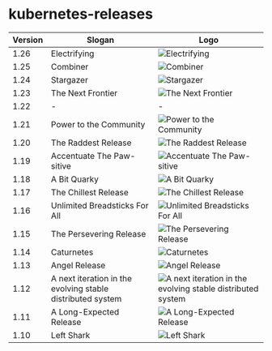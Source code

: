 # kubernetes-releases

| Version | Slogan                                                     | Logo                                                                            |
|---------|------------------------------------------------------------|---------------------------------------------------------------------------------|
| 1.26    | Electrifying                                               | ![Electrifying](/logos/v1.26.png)                                               |
| 1.25    | Combiner                                                   | ![Combiner](/logos/v1.25.png)                                                   |
| 1.24    | Stargazer                                                  | ![Stargazer](/logos/v1.24.png)                                                  |
| 1.23    | The Next Frontier                                          | ![The Next Frontier](/logos/v1.23.png)                                          |
| 1.22    | -                                                          | -                                                                               |
| 1.21    | Power to the Community                                     | ![Power to the Community](/logos/v1.21.png)                                     |
| 1.20    | The Raddest Release                                        | ![The Raddest Release](/logos/v1.20.png)                                        |
| 1.19    | Accentuate The Paw-sitive                                  | ![Accentuate The Paw-sitive](/logos/v1.19.png)                                  |
| 1.18    | A Bit Quarky                                               | ![A Bit Quarky](/logos/v1.18.png)                                               |
| 1.17    | The Chillest Release                                       | ![The Chillest Release](/logos/v1.17.png)                                       |
| 1.16    | Unlimited Breadsticks For All                              | ![Unlimited Breadsticks For All](/logos/v1.16.png)                              |
| 1.15    | The Persevering Release                                    | ![The Persevering Release](/logos/v1.15.jpg)                                    |
| 1.14    | Caturnetes                                                 | ![Caturnetes](/logos/v1.14.jpg)                                                 |
| 1.13    | Angel Release                                              | ![Angel Release](/logos/v1.13.png)                                              |
| 1.12    | A next iteration in the evolving stable distributed system | ![A next iteration in the evolving stable distributed system](/logos/v1.12.png) |
| 1.11    | A Long-Expected Release                                    | ![A Long-Expected Release](/logos/v1.11.png)                                    |
| 1.10    | Left Shark                                                 | ![Left Shark](/logos/v1.10.png)                                                 |
